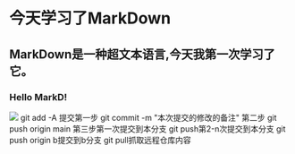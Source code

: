 # 今天学习了MarkDown
## MarkDown是一种超文本语言,今天我第一次学习了它。
### Hello MarkD!
![](https://qgt-style.oss-cn-hangzhou.aliyuncs.com/newcoursep4/g1/g1-2-2/tenor.gif)
git add -A 提交第一步
git commit -m "本次提交的修改的备注"  第二步
git push origin main 第三步第一次提交到本分支
git push第2-n次提交到本分支
git push origin b提交到b分支
git pull抓取远程仓库内容